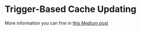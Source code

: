 # Trigger-Based Cache Updating

More information you can fine in [this Medium post](http://todo.com)
